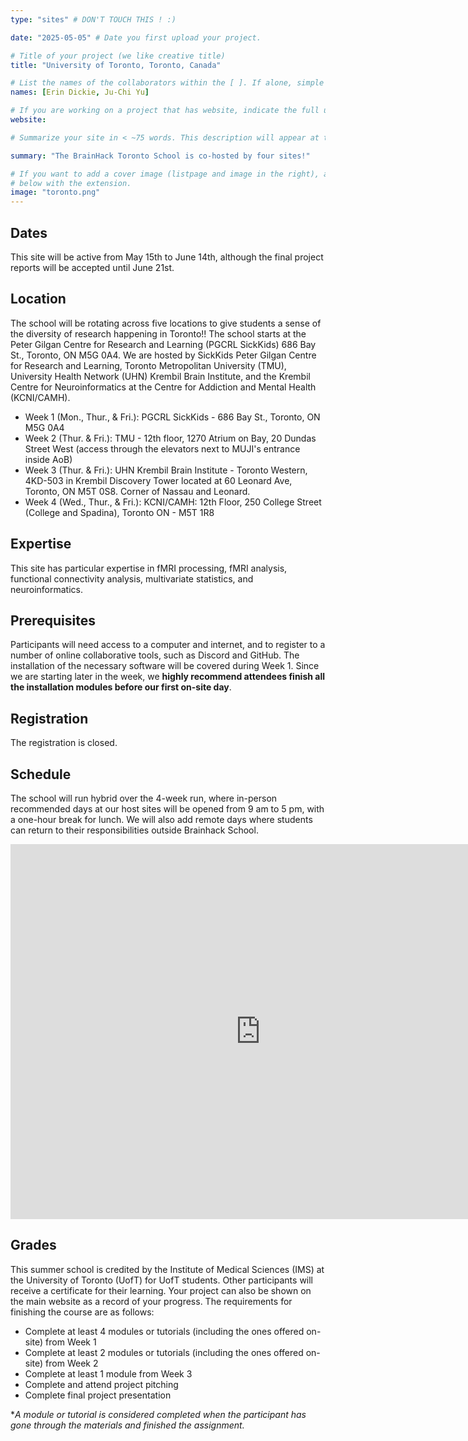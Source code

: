 ```yaml
---
type: "sites" # DON'T TOUCH THIS ! :)

date: "2025-05-05" # Date you first upload your project.

# Title of your project (we like creative title)
title: "University of Toronto, Toronto, Canada"

# List the names of the collaborators within the [ ]. If alone, simple put your name within []
names: [Erin Dickie, Ju-Chi Yu]

# If you are working on a project that has website, indicate the full url including "https://" below or leave it empty.
website:

# Summarize your site in < ~75 words. This description will appear at the top of your page and on the list page with other sites..

summary: "The BrainHack Toronto School is co-hosted by four sites!"

# If you want to add a cover image (listpage and image in the right), add it to your directory and indicate the name
# below with the extension.
image: "toronto.png"
---
```


## Dates
This site will be active from May 15th to June 14th, although the final project reports will be accepted until June 21st.

## Location
The school will be rotating across five locations to give students a sense of the diversity of research happening in Toronto!! The school starts at the Peter Gilgan Centre for Research and Learning (PGCRL SickKids) 686 Bay St., Toronto, ON M5G 0A4. We are hosted by SickKids Peter Gilgan Centre for Research and Learning, Toronto Metropolitan University (TMU), University Health Network (UHN) Krembil Brain Institute, and the Krembil Centre for Neuroinformatics at the Centre for Addiction and Mental Health (KCNI/CAMH). 

+ Week 1 (Mon., Thur., & Fri.): PGCRL SickKids - 686 Bay St., Toronto, ON M5G 0A4
+ Week 2 (Thur. & Fri.): TMU - 12th floor, 1270 Atrium on Bay, 20 Dundas Street West (access through the elevators next to MUJI's entrance inside AoB)
+ Week 3 (Thur. & Fri.): UHN Krembil Brain Institute - Toronto Western, 4KD-503 in Krembil Discovery Tower located at 60 Leonard Ave, Toronto, ON M5T 0S8. Corner of Nassau and Leonard. 
+ Week 4 (Wed., Thur., & Fri.): KCNI/CAMH: 12th Floor, 250 College Street (College and Spadina), Toronto ON - M5T 1R8

## Expertise
This site has particular expertise in fMRI processing, fMRI analysis, functional connectivity analysis, multivariate statistics, and neuroinformatics.

## Prerequisites
Participants will need access to a computer and internet, and to register to a number of online collaborative tools, such as Discord and GitHub. The installation of the necessary software will be covered during Week 1. Since we are starting later in the week, we **highly recommend attendees finish all the installation modules before our first on-site day**.

## Registration
The registration is closed.

## Schedule
The school will run hybrid over the 4-week run, where in-person recommended days at our host sites will be opened from 9 am to 5 pm, with a one-hour break for lunch. We will also add remote days where students can return to their responsibilities outside Brainhack School.

<iframe src="https://calendar.google.com/calendar/embed?src=b1b006c0e44ff313a3c535074b7c6f79fa7683a09336777bc0e48b5d909b0e7f%40group.calendar.google.com&ctz=America%2FToronto" style="border: 0" width="800" height="600" frameborder="0" scrolling="no"></iframe>

## Grades
This summer school is credited by the Institute of Medical Sciences (IMS) at the University of Toronto (UofT) for UofT students. Other participants will receive a certificate for their learning. Your project can also be shown on the main website as a record of your progress. The requirements for finishing the course are as follows:

+ Complete at least 4 modules or tutorials (including the ones offered on-site) from Week 1
+ Complete at least 2 modules or tutorials (including the ones offered on-site) from Week 2
+ Complete at least 1 module from Week 3
+ Complete and attend project pitching
+ Complete final project presentation

**A module or tutorial is considered completed when the participant has gone through the materials and finished the assignment.* 
